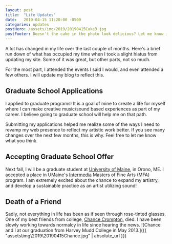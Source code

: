 ```yaml
---
layout: post
title:  "Life Updates"
date:   2019-04-15 11:20:00 -0500
categories: updates
postHero: /assets/img/2019/20190415Cake3.jpg
postFooter: Doesn't the cake in the photo look delicious? Let me know if you want the cake recipe! (Or just decoration instructions). It was a variation of a layered, gluten free angel cake. Truthfully, it hasn't been perfected. I need to tweak it a bit more before I will be satisfied.
---
```

A lot has changed in my life over the last couple of months.
Here's a brief run down of what has occupied my time when I took a slight
hiatus from updating my site.
Some of it was great, but other parts, not so much.

For the most part,
I attended the events I said I would,
and even attended a few others.
I will update my blog to reflect this.

## Graduate School Applications
I applied to graduate programs!
It is a goal of mine to create a life for myself where I can make
creative music/sound based experiences as part of my career.
I believe going to graduate school will help me on that path.

Submitting my applications helped me realize some of the ways I need to revamp
my web presence to reflect my artistic work better.
If you see many changes over the next few months, this is why.
Feel free to let me know what you think.

## Accepting Graduate School Offer
Next fall, I will be a graduate student at [University of Maine](https://umaine.edu), in Orono, ME.
I accepted a place in UMaine's [Intermedia](intermedia.umaine.edu/) Masters of Fine Arts (MFA) program.
I am extremely excited about the chance to expand my artistry,
and develop a sustainable practice as an artist utilizing sound!

## Death of a Friend
Sadly, not everything in life has been as if seen through rose-tinted glasses.
One of my best friends from college,
[Chance Crompton](https://www.legacy.com/obituaries/saltlaketribune/obituary.aspx?n=jonathan-chance-crompton&pid=191794012&fbclid=IwAR186SWwW4lpDej4NJyDvdN_Nri5GJMA9anEDBfNaqULf0gzR0cuLVy9NHE), died.
I have been slowly working towards normalcy in life since hearing the news.
![Chance and I at our graduation from Harvey Mudd College in May 2013.]({{ "assets\img\2019\20190415Chance.jpg" | absolute_url }})

